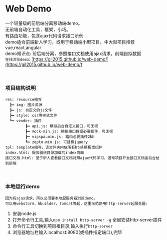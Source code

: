 # Web Demo
一个轻量级的前后端分离移动端demo。<br>
无前端自动化工具，框架，小巧。<br>
有路由功能，包含ajax代码请求接口示例<br>
demo适合前端新人学习，或用于移动端小型项目。中大型项目推荐vue,react,angular<br>
demo知识点: 前后端分离，参照接口文档使用ajax请求，前端自拟数据<br>
`在线浏览demo`: [https://gil2015.github.io/web-demo/](https://gil2015.github.io/web-demo/)


<br>

### 项目结构说明
```
res: resource缩写
  ┣━ img: 图片资源
  ┣━ js: 自定义的js文件
  ┣━ style: css等样式文件
  ┗━ vender: 插件
         ┣━ api.js: 模拟后台自定义接口，可无视
         ┣━ mock-min.js: 模拟接口数据必要插件，可无视
         ┣━ vipspa.min.js: 路由必要插件2kb
         ┗━ zepto.min.js: 可替换jquery
tpl: template缩写，该文件夹内放所有html模板或组件
index.html: 服务器根目录加载的index页面
接口文档.html: 便于新人查看接口文档对照ajax代码学习，通常项目开发接口文档由后台给到前端
```


<br>

### 本地运行demo
```
因为有ajax请求，所以必须要本地起服务器浏览demo。
可以用webstorm，hbuilder，tomcat等起，这里示范使用http-server起服务器:
```
1. 安装node.js
2. 打开命令行工具,输入`npm install http-server -g` 全局安装http-server插件
3. 命令行工具切换到项目根目录,输入执行`http-server`
4. 浏览器地址栏输入localhost:8080(或插件指定端口),完毕
